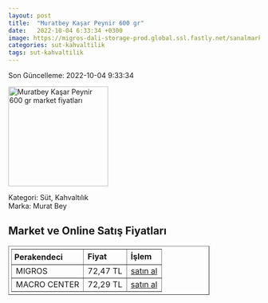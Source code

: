 ```yaml
---
layout: post
title:  "Muratbey Kaşar Peynir 600 gr"
date:   2022-10-04 6:33:34 +0300
image: https://migros-dali-storage-prod.global.ssl.fastly.net/sanalmarket/product/10108770/10108770-510e44-1650x1650.png
categories: sut-kahvaltilik
tags: sut-kahvaltilik
---
```


Son Güncelleme: 2022-10-04 9:33:34

<img src="https://migros-dali-storage-prod.global.ssl.fastly.net/sanalmarket/product/10108770/10108770-510e44-1650x1650.png" width="200" alt="Muratbey Kaşar Peynir 600 gr market fiyatları" />

Kategori: Süt, Kahvaltılık
<br />
Marka: Murat Bey

<h2>Market ve Online Satış Fiyatları</h2>

<table border="1" style="padding: 5px;width:80%;">
  <tr>
    <td style="padding: 5px;"><strong>Perakendeci</strong></td>
    <td><strong>Fiyat</strong></td>
    <td><strong>İşlem</strong></td>
  </tr>
  <tr>
              <td title="Migros">MIGROS</td>
              <td>72,47 TL</td>
              <td><a title="Migros" target="_blank" href="https://www.migros.com.tr/muratbey-taze-kasar-peyniri-600-g-p-9a3f62">satın al</a></td>
            </tr><tr>
              <td title="Macro Center">MACRO CENTER</td>
              <td>72,29 TL</td>
              <td><a title="Macro Center" target="_blank" href="https://www.macrocenter.com.tr/muratbey-taze-kasar-peyniri-600-g-p-9a3f62">satın al</a></td>
            </tr>
</table>
